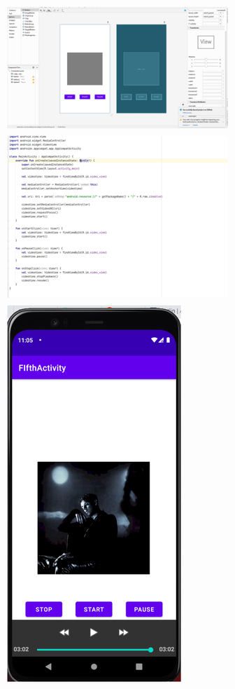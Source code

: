 ![image alt](https://github.com/nikislayer/FIfthActivity/blob/master/app/src/main/res/img.png)

![image alt](https://github.com/nikislayer/FIfthActivity/blob/master/app/src/main/res/img_3.png)

![image alt](https://github.com/nikislayer/FIfthActivity/blob/master/app/src/main/res/img_4.png)
